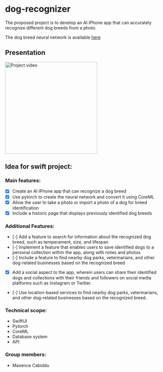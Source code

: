 # dog-recognizer
The proposed project is to develop an AI iPhone app that can accurately recognize different dog breeds from a photo.

The dog breed neural network is available [here](https://github.com/max044/dog_breed_neural_network)

## Presentation
<img width="300" src="DogBreed.gif" alt="Project video" />

## Idea for swift project:

### Main features:
- [x] Create an AI iPhone app that can recognize a dog breed
- [x] Use pytorch to create the neural network and convert it using CoreML
- [x] Allow the user to take a photo or import a photo of a dog for breed identification
- [x] Include a historic page that displays previously identified dog breeds

### Additional Features:
- [-] Add a feature to search for information about the recognized dog breed, such as temperament, size, and lifespan
- [-] Implement a feature that enables users to save identified dogs to a personal collection within the app, along with notes and photos
- [-] Include a feature to find nearby dog parks, veterinarians, and other dog-related businesses based on the recognized breed
- [x] Add a social aspect to the app, wherein users can share their identified dogs and collections with their friends and followers on social media platforms such as Instagram or Twitter.
- [-] Use location-based services to find nearby dog parks, veterinarians, and other dog-related businesses based on the recognized breed.

### Technical scope:
- SwiftUI
- Pytorch
- CoreML
- Database system
- API

### Group members:
- Maxence Cabiddu
